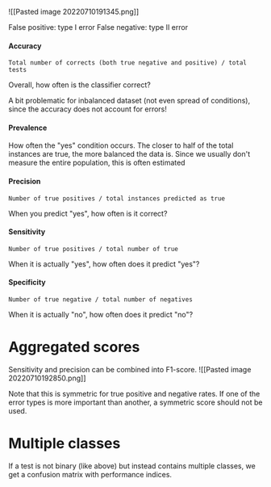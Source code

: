 ![[Pasted image 20220710191345.png]]

False positive: type I error
False negative: type II error

#### Accuracy
	Total number of corrects (both true negative and positive) / total 
    tests
Overall, how often is the classifier correct?

A bit problematic for inbalanced dataset (not even spread of conditions), since the accuracy does not account for errors!


#### Prevalence
How often the "yes" condition occurs. The closer to half of the total instances are true, the more balanced the data is.
Since we usually don't measure the entire population, this is often estimated

#### Precision
	Number of true positives / total instances predicted as true

When you predict "yes", how often is it correct?

#### Sensitivity
	Number of true positives / total number of true

When it is actually "yes", how often does it predict "yes"?


#### Specificity 
	Number of true negative / total number of negatives

When it is actually "no", how often does it predict "no"?



# Aggregated scores
Sensitivity and precision can be combined into F1-score.
![[Pasted image 20220710192850.png]]

Note that this is symmetric for true positive and negative rates. If one of the error types is more important than another, a symmetric score should not be used.


# Multiple classes
If a test is not binary (like above) but instead contains multiple classes, we get a confusion matrix with performance indices.